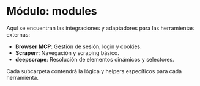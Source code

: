 # Módulo: modules

Aquí se encuentran las integraciones y adaptadores para las herramientas externas:
- **Browser MCP**: Gestión de sesión, login y cookies.
- **Scraperr**: Navegación y scraping básico.
- **deepscrape**: Resolución de elementos dinámicos y selectores.

Cada subcarpeta contendrá la lógica y helpers específicos para cada herramienta. 